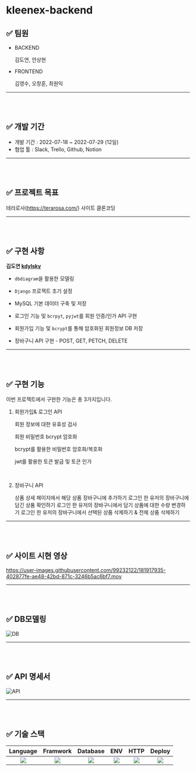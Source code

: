 # kleenex-backend

## ✅ 팀원

 - BACKEND
 
     김도연, 안상현
 
 - FRONTEND
 
     김영수, 오창훈, 최원익
 
---
<br>
<br>

## ✅  개발 기간
- 개발 기간 : 2022-07-18 ~ 2022-07-29 (12일)
- 협업 툴 : Slack, Trello, Github, Notion

---
<br>
<br>

## ✅  프로젝트 목표

테라로사(https://terarosa.com/) 사이트 클론코딩

---
<br>
<br>




## ✅ 구현 사항

__김도연 [kdylsky](https://github.com/kdylsky)__

- `dbdiagram`을 활용한 모델링

- `Django` 프로젝트 초기 설정

- MySQL 기본 데이터 구축 및 저장

- 로그인 기능 및 `bcrpyt`, `pyjwt`를 회원 인증/인가 API 구현

- 회원가입 기능 및 `bcrypt`를 통해 암호화된 회원정보 DB 저장

- 장바구니 API 구현 - POST, GET, PETCH, DELETE

---
<br>
<br>

## ✅ 구현 기능
이번 프로젝트에서 구현한 기능은 총 3가지입니다.

1. 회원가입& 로그인 API

     회원 정보에 대한 유효성 검사

     회원 비밀번호 bcrypt 암호화

     bcrypt를 활용한 비밀번호 암호화/복호화

     jwt를 활용한 토큰 발급 및 토큰 인가

<br>

2. 장바구니 API

     상품 상세 페이지에서 해당 상품 장바구니에 추가하기
     로그인 한 유저의 장바구니에 담긴 상품 확인하기
     로그인 한 유저의 장바구니에서 담기 상품에 대한 수량 변경하기
     로그인 한 유저의 장바구니에서 선택된 상품 삭제하기 & 전체 상품 삭제하기

---
<br>
<br>


## ✅ 사이트 시현 영상

https://user-images.githubusercontent.com/99232122/181917935-402877fe-ae48-42bd-871c-3246b5ac6bf7.mov


---

<br>
<br>

## ✅ DB모델링
![DB](https://user-images.githubusercontent.com/99232122/181917443-5e959b79-4af4-4775-9c71-8be9a1e22194.png)


---
<br>
<br>


## ✅ API 명세서

![API](https://user-images.githubusercontent.com/99232122/181919207-527e7ba6-8043-41b4-9305-1fc4ea007d53.png)

---
<br>
<br>

## ✅ 기술 스택
|                                                Language                                                |                                                Framwork                                                |                                               Database                                               |                                                     ENV                                                      |                                                   HTTP                                                   |                                                  Deploy                                                 |
| :----------------------------------------------------------------------------------------------------: | :----------------------------------------------------------------------------------------------------: | :--------------------------------------------------------------------------------------------------: | :----------------------------------------------------------------------------------------------------------: | :------------------------------------------------------------------------------------------------------: |:------------------------------------------------------------------------------------------------------: |
| <img src="https://img.shields.io/badge/python-3776AB?style=for-the-badge&logo=python&logoColor=white"> | <img src="https://img.shields.io/badge/django-092E20?style=for-the-badge&logo=django&logoColor=white"> | <img src="https://img.shields.io/badge/mysql-4479A1?style=for-the-badge&logo=mysql&logoColor=black"> | <img src="https://img.shields.io/badge/miniconda3-44A833?style=for-the-badge&logo=anaconda&logoColor=white"> | <img src="https://img.shields.io/badge/postman-FF6C37?style=for-the-badge&logo=postman&logoColor=white"> | <img src="https://img.shields.io/badge/aws-232F3E?style=for-the-badge&logo=Amazon AWS&logoColor=white">|



